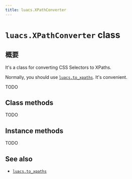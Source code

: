 ```yaml
---
title: luacs.XPathConverter
---
```


# `luacs.XPathConverter` class

## 概要

It's a class for converting CSS Selectors to XPaths.

Normally, you should use [`luacs.to_xpaths`][luacs-to-xpaths]. It's convenient.

TODO

## Class methods

TODO

## Instance methods

TODO

## See also

  * [`luacs.to_xpaths`][luacs-to-xpaths]

[luacs-to-xpaths]:luacs.html#to-xpaths
